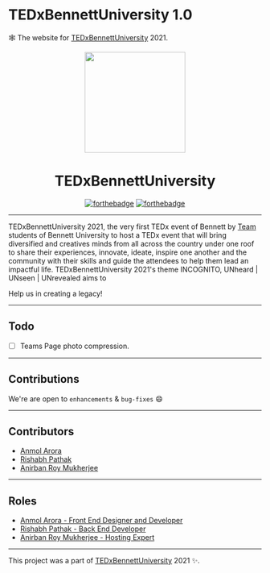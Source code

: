 # TEDxBennettUniversity 1.0
🕸️ The website for [TEDxBennettUniversity](https://tedxbennettuniversity.com/) 2021.



<div align="center">
 
<a href="https://tedxbennettuniversity.com/"><img src="https://tedxbennettuniversity.com/assets_teams/img/Transparent.png" width=200; margin=auto auto/></a>

 # TEDxBennettUniversity
 
[![forthebadge](https://forthebadge.com/images/badges/uses-html.svg)](https://tedxbennettuniversity.com/)
[![forthebadge](https://forthebadge.com/images/badges/made-with-javascript.svg)](https://tedxbennettuniversity.com/)

 
</div> 


--------
TEDxBennettUniversity 2021, the very first TEDx event of Bennett by [Team](https://tedxbennettuniversity.com/team) students of Bennett University to host a TEDx event that will bring diversified and creatives minds from all across the country under one roof to share their experiences, innovate, ideate, inspire one another and the community with their skills and guide the attendees to help them lead an impactful life. TEDxBennettUniversity 2021's theme INCOGNITO, UNheard | UNseen | UNrevealed aims to 

Help us in creating a legacy!

-----------------------------------------------
## Todo
- [ ] Teams Page photo compression.

-----------------------------------------------

## Contributions

 We're are open to `enhancements` & `bug-fixes` :smile: 

-----------------------------------------------

## Contributors

- [Anmol Arora](https://github.com/ANMOLCODES)
- [Rishabh Pathak](https://github.com/RishabhPathak1211)
- [Anirban Roy Mukherjee](https://github.com/AnirbanRM)

-----------------------------------------------

## Roles

- [Anmol Arora - Front End Designer and Developer](https://github.com/ANMOLCODES)
- [Rishabh Pathak - Back End Developer](https://github.com/RishabhPathak1211)
- [Anirban Roy Mukherjee - Hosting Expert](https://github.com/AnirbanRM)

-----------------------------------------------

This project was a part of [TEDxBennettUniversity](https://tedxbennettuniversity.com/) 2021 ✨.
